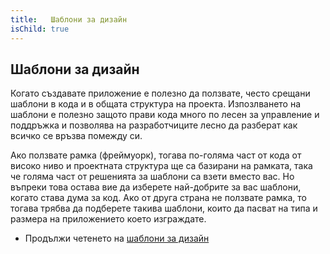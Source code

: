 ```yaml
---
title:   Шаблони за дизайн
isChild: true
---
```


## Шаблони за дизайн

Когато създавате приложение е полезно да ползвате, често срещани шаблони в кода и в общата структура на проекта.
Изпозлването на шаблони е полезно защото прави кода много по лесен за управление и поддръжка и позволява на
разработчиците лесно да разберат как всичко се връзва помежду си.

Ако ползвате рамка (фреймуорк), тогава по-голяма част от кода от високо ниво и проектната структура ще са базирани на рамката, така че
голяма част от решенията за шаблони са взети вместо вас. Но въпреки това остава вие да изберете най-добрите за вас шаблони,
когато става дума за код. Ако от друга страна не ползвате рамка, то тогава трябва да подберете такива шаблони, които
да пасват на типа и размера на приложението което изграждате.

* Продължи четенето на [шаблони за дизайн](/pages/Design-Patterns.html)
